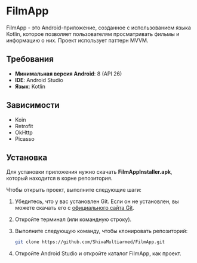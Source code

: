 # FilmApp

FilmApp - это Android-приложение, созданное с использованием языка Kotlin, которое позволяет пользователям просматривать фильмы и информацию о них. Проект использует паттерн MVVM.

## Требования

- **Минимальная версия Android**: 8 (API 26)
- **IDE**: Android Studio
- **Язык**: Kotlin


## Зависимости

- Koin
- Retrofit
- OkHttp
- Picasso

## Установка

Для установки приложения нужно скачать **FilmAppInstaller.apk**, который находится в корне репозитория.

Чтобы открыть проект, выполните следующие шаги:

1. Убедитесь, что у вас установлен Git. Если он не установлен, вы можете скачать его с [официального сайта Git](https://git-scm.com/downloads).
2. Откройте терминал (или командную строку).
3. Выполните следующую команду, чтобы клонировать репозиторий:

   ```bash
   git clone https://github.com/ShivaMultiarmed/FilmApp.git

4. Откройте Android Studio и откройте каталог FilmApp, как проект.
